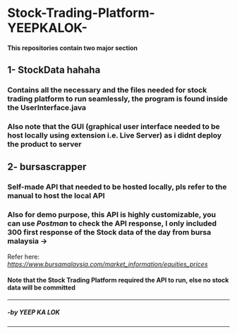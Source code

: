 # Stock-Trading-Platform-YEEPKALOK-

#### This repositories contain two major section
## 1- StockData hahaha 
### Contains all the necessary and the files needed for stock trading platform to run seamlessly, the program is found inside the UserInterface.java
### Also note that the GUI (graphical user interface needed to be host locally using extension i.e. Live Server) as i didnt deploy the product to server
## 2- bursascrapper
### Self-made API that needed to be hosted locally, pls refer to the manual to host the local API
### Also for demo purpose, this API is highly customizable, you can use *Postman* to check the API response, I only included 300 first response of the Stock data of the day from bursa malaysia ->
Refer here: 
*https://www.bursamalaysia.com/market_information/equities_prices*
#### Note that the Stock Trading Platform required the API to run, else no stock data will be committed

---------------------------------------
##### -by YEEP KA LOK
---------------------------------------
